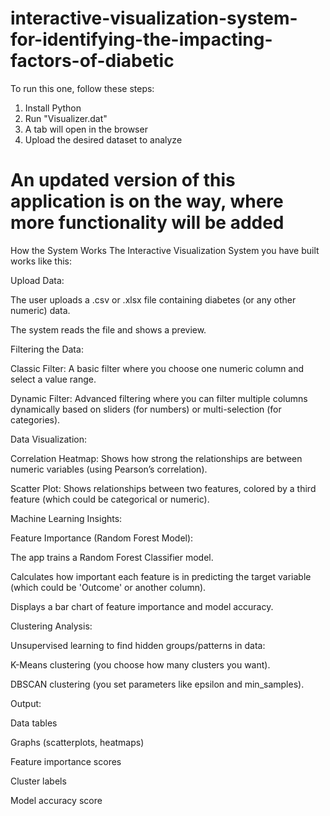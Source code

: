 # interactive-visualization-system-for-identifying-the-impacting-factors-of-diabetic

To run this one, follow these steps:
  1. Install Python
  2. Run "Visualizer.dat"
  3. A tab will open in the browser
  4. Upload the desired dataset to analyze


# An updated version of this application is on the way, where more functionality will be added
How the System Works
The Interactive Visualization System you have built works like this:

Upload Data:

The user uploads a .csv or .xlsx file containing diabetes (or any other numeric) data.

The system reads the file and shows a preview.

Filtering the Data:

Classic Filter: A basic filter where you choose one numeric column and select a value range.

Dynamic Filter: Advanced filtering where you can filter multiple columns dynamically based on sliders (for numbers) or multi-selection (for categories).

Data Visualization:

Correlation Heatmap: Shows how strong the relationships are between numeric variables (using Pearson’s correlation).

Scatter Plot: Shows relationships between two features, colored by a third feature (which could be categorical or numeric).

Machine Learning Insights:

Feature Importance (Random Forest Model):

The app trains a Random Forest Classifier model.

Calculates how important each feature is in predicting the target variable (which could be 'Outcome' or another column).

Displays a bar chart of feature importance and model accuracy.

Clustering Analysis:

Unsupervised learning to find hidden groups/patterns in data:

K-Means clustering (you choose how many clusters you want).

DBSCAN clustering (you set parameters like epsilon and min_samples).

Output:

Data tables

Graphs (scatterplots, heatmaps)

Feature importance scores

Cluster labels

Model accuracy score


